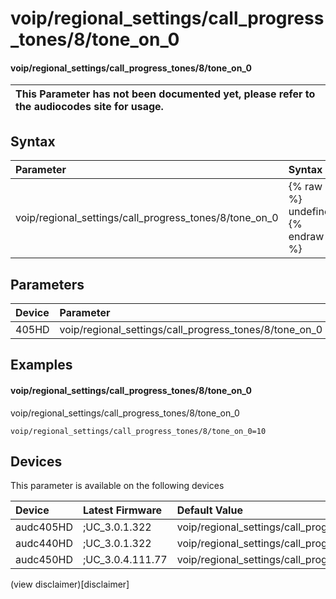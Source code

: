 ﻿---
description: voip/regional_settings/call_progress_tones/8/tone_on_0
search: false
---

# voip/regional_settings/call_progress_tones/8/tone_on_0

#### voip/regional_settings/call_progress_tones/8/tone_on_0


| This Parameter has not been documented yet, please refer to the audiocodes site for usage.  |
| :--- |

## Syntax
| Parameter | Syntax |
| :--- | :--- |
|voip/regional_settings/call_progress_tones/8/tone_on_0 | {% raw %} undefined {% endraw %} |

## Parameters
|Device|Parameter|value|Description|
|:---|:---|:---|:---|
| 405HD | voip/regional_settings/call_progress_tones/8/tone_on_0 |  |  |

## Examples
#### voip/regional_settings/call_progress_tones/8/tone_on_0

voip/regional_settings/call_progress_tones/8/tone_on_0

```
voip/regional_settings/call_progress_tones/8/tone_on_0=10
```

## Devices
This parameter is available on the following devices

| Device | Latest Firmware | Default Value |
|:---|:---|:---|
| audc405HD | ;UC_3.0.1.322 | voip/regional_settings/call_progress_tones/8/tone_on_0=10 
| audc440HD | ;UC_3.0.1.322 | voip/regional_settings/call_progress_tones/8/tone_on_0=10 
| audc450HD | ;UC_3.0.4.111.77 | voip/regional_settings/call_progress_tones/8/tone_on_0=10 

(view disclaimer)[disclaimer]
